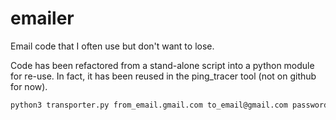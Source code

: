 # emailer
Email code that I often use but don't want to lose.  

Code has been refactored from a stand-alone script into a python module
for re-use.  In fact, it has been reused in the ping_tracer tool (not on
github for now).

```bash
python3 transporter.py from_email.gmail.com to_email@gmail.com password What image1.png image2.png
```



